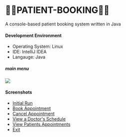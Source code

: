 # 🏥🏥PATIENT-BOOKING🏥🏥
A console-based patient booking system written in Java
#### Development Environment
+ Operating System: Linux
+ IDE: IntelliJ IDEA
+ Langauge: Java

##### main menu 
<image src="screenshots/0.png">

#### Screenshots
* [Initial Run](screenshots/0.png)
* [Book Appointment](screenshots/1.png)
* [Cancel Appointment](screenshots/2.png)
* [View a Doctor's Schedule](screenshots/3.png)
* [View Patients Appointments](screenshots/4.png)
* [Exit](screenshots/5.png)

